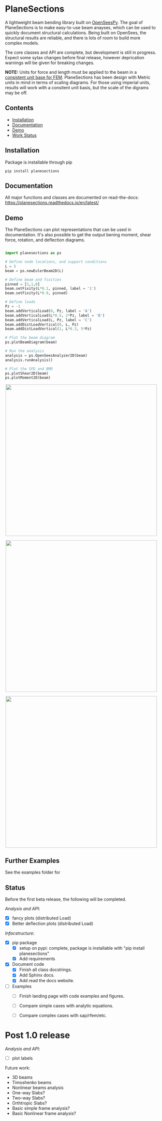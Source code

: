 # PlaneSections
A lightweight beam bending library built on [OpenSeesPy](https://github.com/zhuminjie/OpenSeesPy).
The goal of PlaneSections is to make easy-to-use beam anayses, which can be used to quickly document structural calculations.
Being built on OpenSees, the structural results are reliable, and there is lots of room to build more complex models.

The core classes and API are complete, but development is still in progress. Expect some sytax changes before final release, however deprication warnings
will be given for breaking changes.

**NOTE:**
Units for force and length must be applied to the beam in a [consistent unit base for FEM](https://femci.gsfc.nasa.gov/units/index.html).
PlaneSections has been design with Metric units in mind in terms of scaling diagrams. For those using imperial units, results will work with a consitent unit basis, but the scale of the digrams may be off.

## Contents
* [Installation](https://github.com/cslotboom/planesections#Installation)
* [Documentation](https://github.com/cslotboom/planesections#Documentation)
* [Demo](https://github.com/cslotboom/planesections#Demo)
* [Work Status](https://github.com/cslotboom/planesections#Status)


## Installation
Package is installable through pip
```
pip install planesections
```

## Documentation
All major functions and classes are documented on read-the-docs: https://planesections.readthedocs.io/en/latest/

## Demo
The PlaneSections can plot representations that can be used in documentation.
It's also possible to get the output bening moment, shear force, rotation, and deflection diagrams.

``` Python

import planesections as ps

# Define node locations, and support conditions
L = 5
beam = ps.newEulerBeam2D(L)

# Define beam and fixities
pinned = [1,1,0]
beam.setFixity(L*0.1, pinned, label = '1')
beam.setFixity(L*0.9, pinned)

# Define loads
Pz = -1
beam.addVerticalLoad(0, Pz, label = 'A')
beam.addVerticalLoad(L*0.5, 2*Pz, label = 'B')
beam.addVerticalLoad(L, Pz, label = 'C')
beam.addDistLoadVertical(0, L, Pz)
beam.addDistLoadVertical(1, L*0.3, 5*Pz)

# Plot the beam diagram
ps.plotBeamDiagram(beam)

# Run the analysis
analysis = ps.OpenSeesAnalyzer2D(beam)
analysis.runAnalysis()

# Plot the SFD and BMD
ps.plotShear2D(beam)
ps.plotMoment2D(beam)
```

<p align="center">
  <img src="https://github.com/cslotboom/planesections/doc/img/Beam-Image-2.png" width="500">
</p>
<p align="center">
  <img src="https://github.com/cslotboom/planesections/doc/img/Beam-Image-2-SFD.png" width="500">
</p>  
<p align="center">
  <img src="https://github.com/cslotboom/planesections/doc/img/Beam-Image-2-BMD.png" width="500">
</p>  

## Further Examples
See the examples folder for


## Status
Before the first beta release, the following will be completed.

*Analysis and API*:
- [x] fancy plots (distributed Load)
- [x] Better deflection plots (distributed Load)

*Infacstructure*:
- [x] pip package
  - [x] setup on pypi: complete, package is installable with "pip install planesections"
  - [x] Add requirements
- [x] Document code
  - [x] Finish all class docstrings.
  - [x] Add Sphinx docs.
  - [x] Add read the docs website.
- [ ] Examples
  - [ ] Finish landing page with code examples and figures.
  - [ ] Compare simple cases with analytic equations.
  - [ ] Compare complex cases with sap/rfem/etc.


# Post 1.0 release
*Analysis and API*:
- [ ] plot labels



Future work:
 - 3D beams
 - Timoshenko beams
 - Nonlinear beams analysis
 - One-way Slabs?
 - Two-way Slabs?
 - Orthtropic Slabs?
 - Basic simple frame analysis?
 - Basic Nonlinear frame analysis?

